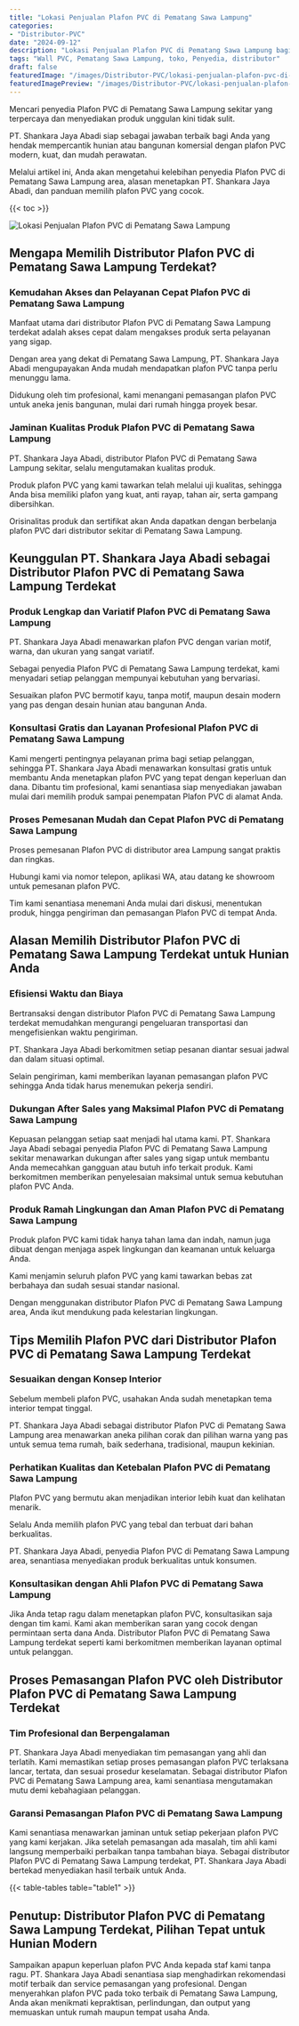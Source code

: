 ```yaml
---
title: "Lokasi Penjualan Plafon PVC di Pematang Sawa Lampung"
categories:
- "Distributor-PVC"
date: "2024-09-12"
description: "Lokasi Penjualan Plafon PVC di Pematang Sawa Lampung bagi rumah, kantor, dan ritel. Material terbaik, pilihan motif, variasi warna modern, beserta jasa pemasangan oleh tim profesional serta garansi resmi!|Layanan distribusi Plafon PVC di Pematang Sawa Lampung bagi kebutuhan tempat tinggal, office, atau toko, beserta produk unggulan dan pemasangan oleh tim berpengalaman serta kepastian resmi.|Pilihan Plafon PVC di Pematang Sawa Lampung yang terbukti untuk rumah, perkantoran, serta toko, bersama produk terbaik dan penempatan ditangani oleh teknisi ahli serta jaminan resmi.|Distribusi Plafon PVC di Pematang Sawa Lampung untuk hunian, kantor, serta toko, dengan produk unggulan dan instalasi oleh teknisi ahli, lengkap beserta garansi resmi.}"
tags: "Wall PVC, Pematang Sawa Lampung, toko, Penyedia, distributor"
draft: false
featuredImage: "/images/Distributor-PVC/lokasi-penjualan-plafon-pvc-di-pematang-sawa-lampung.png"
featuredImagePreview: "/images/Distributor-PVC/lokasi-penjualan-plafon-pvc-di-pematang-sawa-lampung.png"
---
```


Mencari penyedia Plafon PVC di Pematang Sawa Lampung sekitar yang terpercaya dan menyediakan produk unggulan kini tidak sulit.

PT. Shankara Jaya Abadi siap sebagai jawaban terbaik bagi Anda yang hendak mempercantik hunian atau bangunan komersial dengan plafon PVC modern, kuat, dan mudah perawatan.

Melalui artikel ini, Anda akan mengetahui kelebihan penyedia Plafon PVC di Pematang Sawa Lampung area, alasan menetapkan PT. Shankara Jaya Abadi, dan panduan memilih plafon PVC yang cocok.

{{< toc >}}

![Lokasi Penjualan Plafon PVC di Pematang Sawa Lampung](/images/Distributor-PVC/Lokasi-Penjualan-Plafon-PVC-di-Pematang-Sawa-Lampung.png)

## Mengapa Memilih Distributor Plafon PVC di Pematang Sawa Lampung Terdekat?

### Kemudahan Akses dan Pelayanan Cepat Plafon PVC di Pematang Sawa Lampung

Manfaat utama dari distributor Plafon PVC di Pematang Sawa Lampung terdekat adalah akses cepat dalam mengakses produk serta pelayanan yang sigap.

Dengan area yang dekat di Pematang Sawa Lampung, PT. Shankara Jaya Abadi mengupayakan Anda mudah mendapatkan plafon PVC tanpa perlu menunggu lama.

Didukung oleh tim profesional, kami menangani pemasangan plafon PVC untuk aneka jenis bangunan, mulai dari rumah hingga proyek besar.

### Jaminan Kualitas Produk Plafon PVC di Pematang Sawa Lampung

PT. Shankara Jaya Abadi, distributor Plafon PVC di Pematang Sawa Lampung sekitar, selalu mengutamakan kualitas produk.

Produk plafon PVC yang kami tawarkan telah melalui uji kualitas, sehingga Anda bisa memiliki plafon yang kuat, anti rayap, tahan air, serta gampang dibersihkan.

Orisinalitas produk dan sertifikat akan Anda dapatkan dengan berbelanja plafon PVC dari distributor sekitar di Pematang Sawa Lampung.

## Keunggulan PT. Shankara Jaya Abadi sebagai Distributor Plafon PVC di Pematang Sawa Lampung Terdekat

### Produk Lengkap dan Variatif Plafon PVC di Pematang Sawa Lampung

PT. Shankara Jaya Abadi menawarkan plafon PVC dengan varian motif, warna, dan ukuran yang sangat variatif.

Sebagai penyedia Plafon PVC di Pematang Sawa Lampung terdekat, kami menyadari setiap pelanggan mempunyai kebutuhan yang bervariasi.

Sesuaikan plafon PVC bermotif kayu, tanpa motif, maupun desain modern yang pas dengan desain hunian atau bangunan Anda.

### Konsultasi Gratis dan Layanan Profesional Plafon PVC di Pematang Sawa Lampung

Kami mengerti pentingnya pelayanan prima bagi setiap pelanggan, sehingga PT. Shankara Jaya Abadi menawarkan konsultasi gratis untuk membantu Anda menetapkan plafon PVC yang tepat dengan keperluan dan dana. Dibantu tim profesional, kami senantiasa siap menyediakan jawaban mulai dari memilih produk sampai penempatan Plafon PVC di alamat Anda.

### Proses Pemesanan Mudah dan Cepat Plafon PVC di Pematang Sawa Lampung

Proses pemesanan Plafon PVC di distributor area Lampung sangat praktis dan ringkas.

Hubungi kami via nomor telepon, aplikasi WA, atau datang ke showroom untuk pemesanan plafon PVC.

Tim kami senantiasa menemani Anda mulai dari diskusi, menentukan produk, hingga pengiriman dan pemasangan Plafon PVC di tempat Anda.

## Alasan Memilih Distributor Plafon PVC di Pematang Sawa Lampung Terdekat untuk Hunian Anda

### Efisiensi Waktu dan Biaya

Bertransaksi dengan distributor Plafon PVC di Pematang Sawa Lampung terdekat memudahkan mengurangi pengeluaran transportasi dan mengefisienkan waktu pengiriman.

PT. Shankara Jaya Abadi berkomitmen setiap pesanan diantar sesuai jadwal dan dalam situasi optimal.

Selain pengiriman, kami memberikan layanan pemasangan plafon PVC sehingga Anda tidak harus menemukan pekerja sendiri.

### Dukungan After Sales yang Maksimal Plafon PVC di Pematang Sawa Lampung

Kepuasan pelanggan setiap saat menjadi hal utama kami. PT. Shankara Jaya Abadi sebagai penyedia Plafon PVC di Pematang Sawa Lampung sekitar menawarkan dukungan after sales yang sigap untuk membantu Anda memecahkan gangguan atau butuh info terkait produk. Kami berkomitmen memberikan penyelesaian maksimal untuk semua kebutuhan plafon PVC Anda.

### Produk Ramah Lingkungan dan Aman Plafon PVC di Pematang Sawa Lampung

Produk plafon PVC kami tidak hanya tahan lama dan indah, namun juga dibuat dengan menjaga aspek lingkungan dan keamanan untuk keluarga Anda.

Kami menjamin seluruh plafon PVC yang kami tawarkan bebas zat berbahaya dan sudah sesuai standar nasional.

Dengan menggunakan distributor Plafon PVC di Pematang Sawa Lampung area, Anda ikut mendukung pada kelestarian lingkungan.

## Tips Memilih Plafon PVC dari Distributor Plafon PVC di Pematang Sawa Lampung Terdekat

### Sesuaikan dengan Konsep Interior

Sebelum membeli plafon PVC, usahakan Anda sudah menetapkan tema interior tempat tinggal.

PT. Shankara Jaya Abadi sebagai distributor Plafon PVC di Pematang Sawa Lampung area menawarkan aneka pilihan corak dan pilihan warna yang pas untuk semua tema rumah, baik sederhana, tradisional, maupun kekinian.

### Perhatikan Kualitas dan Ketebalan Plafon PVC di Pematang Sawa Lampung

Plafon PVC yang bermutu akan menjadikan interior lebih kuat dan kelihatan menarik.

Selalu Anda memilih plafon PVC yang tebal dan terbuat dari bahan berkualitas.

PT. Shankara Jaya Abadi, penyedia Plafon PVC di Pematang Sawa Lampung area, senantiasa menyediakan produk berkualitas untuk konsumen.

### Konsultasikan dengan Ahli Plafon PVC di Pematang Sawa Lampung

Jika Anda tetap ragu dalam menetapkan plafon PVC, konsultasikan saja dengan tim kami. Kami akan memberikan saran yang cocok dengan permintaan serta dana Anda. Distributor Plafon PVC di Pematang Sawa Lampung terdekat seperti kami berkomitmen memberikan layanan optimal untuk pelanggan.

## Proses Pemasangan Plafon PVC oleh Distributor Plafon PVC di Pematang Sawa Lampung Terdekat

### Tim Profesional dan Berpengalaman

PT. Shankara Jaya Abadi menyediakan tim pemasangan yang ahli dan terlatih. Kami memastikan setiap proses pemasangan plafon PVC terlaksana lancar, tertata, dan sesuai prosedur keselamatan. Sebagai distributor Plafon PVC di Pematang Sawa Lampung area, kami senantiasa mengutamakan mutu demi kebahagiaan pelanggan.

### Garansi Pemasangan Plafon PVC di Pematang Sawa Lampung

Kami senantiasa menawarkan jaminan untuk setiap pekerjaan plafon PVC yang kami kerjakan. Jika setelah pemasangan ada masalah, tim ahli kami langsung memperbaiki perbaikan tanpa tambahan biaya. Sebagai distributor Plafon PVC di Pematang Sawa Lampung terdekat, PT. Shankara Jaya Abadi bertekad menyediakan hasil terbaik untuk Anda.

{{< table-tables table="table1" >}}

## Penutup: Distributor Plafon PVC di Pematang Sawa Lampung Terdekat, Pilihan Tepat untuk Hunian Modern

Sampaikan apapun keperluan plafon PVC Anda kepada staf kami tanpa ragu. PT. Shankara Jaya Abadi senantiasa siap menghadirkan rekomendasi motif terbaik dan service pemasangan yang profesional. Dengan menyerahkan plafon PVC pada toko terbaik di Pematang Sawa Lampung, Anda akan menikmati kepraktisan, perlindungan, dan output yang memuaskan untuk rumah maupun tempat usaha Anda.
